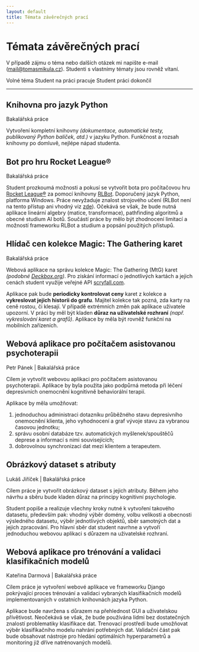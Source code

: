 ```yaml
---
layout: default
title: Témata závěrečných prací
---
```


# Témata závěrečných prací
V případě zájmu o téma nebo dalších otázek mi napište e-mail ([mail@tomasmikula.cz](mailto:mail@tomasmikula.cz)). Studenti s vlastnímy tématy jsou rovněž vítaní.

<div class="legend">
<i class="fad fa-flag free"></i> Volné téma <i class="fad fa-flag working"></i> Student na práci pracuje <i class="fad fa-flag finished"></i> Student práci dokončil
</div>

<hr>

## **<i class="fad fa-flag free"></i>Knihovna pro jazyk Python**
<span class="subtitle text-muted">Bakalářská práce</span>

Vytvoření kompletní knihovny *(dokumentace, automatické testy, publikovaný Python balíček, atd.)* v jazyku Python.
Funkčnost a rozsah knihovny po domluvě, nejlépe nápad studenta.

## **<i class="fad fa-flag free"></i>Bot pro hru Rocket League®**
<span class="subtitle text-muted">Bakalářská práce</span>

Student prozkoumá možnosti a pokusí se vytvořit bota pro počítačovou hru [Rocket League®](https://www.rocketleague.com) za pomocí knihovny [RLBot](https://www.rlbot.org). Doporučený jazyk Python, platforma Windows. Práce nevyžaduje znalost strojového učení (RLBot není na tento přístup ani vhodný viz [zde](https://github.com/RLBot/RLBot/wiki/Machine-Learning-FAQ)). Očekává se však, že bude nutná aplikace lineární algebry (matice, transformace), pathfinding algoritmů a obecné studium AI botů. Součástí práce by mělo být zhodnocení limitací a možností frameworku RLBot a studium a popsání použitých přístupů.

## **<i class="fad fa-flag free"></i>Hlídač cen kolekce Magic: The Gathering karet**
<span class="subtitle text-muted">Bakalářská práce</span>

Webová aplikace na správu kolekce Magic: The Gathering (MtG) karet *(podobné [Deckbox.org](https://deckbox.org))*. Pro získání informací o jednotlivých kartách a jejich cenách student využije veřejné API [scryfall.com](https://scryfall.com).

Aplikace pak bude **periodicky kontrolovat ceny** karet z kolekce a **vykreslovat jejich historii do grafu**. Majitel kolekce tak pozná, zda karty na ceně rostou, či klesají. V případě extrémních změn pak aplikace uživatele upozorní. V práci by měl být kladen **důraz na uživatelské rozhraní** *(např. vykreslování karet a grafů)*. Aplikace by měla být rovněž funkční na mobilních zařízeních.

## **<i class="fad fa-flag working"></i> Webová aplikace pro počítačem asistovanou psychoterapii**
<span class="subtitle text-muted">Petr Pánek | Bakalářská práce</span>

Cílem je vytvořit webovou aplikaci pro počítačem asistovanou psychoterapii. Aplikace by byla použita jako podpůrná metoda při léčení depresivních onemocnění kognitivně behaviorální terapií. 

Aplikace by měla umožňovat: 
1. jednoduchou administraci dotazníku průběžného stavu depresivního onemocnění klienta, jeho vyhodnocení a graf vývoje stavu za vybranou časovou jednotku; 
2. správu osobní databáze tzv. automatických myšlenek/spouštěčů deprese a informací s nimi souvisejících; 
3. dobrovolnou synchronizaci dat mezi klientem a terapeutem.

## **<i class="fad fa-flag working"></i> Obrázkový dataset s atributy**
<span class="subtitle text-muted">Lukáš Jiříček | Bakalářská práce</span>

Cílem práce je vytvořit obrázkový dataset s jejich atributy. Během jeho návrhu a sběru bude kladen důraz na principy kognitivní psychologie. 

Student popíše a realizuje všechny kroky nutné k vytvoření takového datasetu, především pak: vhodný výběr domény, volbu velikosti a obecnosti výsledného datasetu, výběr jednotlivých objektů, sběr samotných dat a jejich zpracování. Pro hlavní sběr dat student navrhne a vytvoří jednoduchou webovou aplikaci s důrazem na uživatelské rozhraní.

## **<i class="fad fa-flag working"></i> Webová aplikace pro trénování a validaci klasifikačních modelů**
<span class="subtitle text-muted">Kateřina Darmová | Bakalářská práce</span>

Cílem práce je vytvoření webové aplikace ve frameworku Django pokrývající proces trénování a validaci vybraných klasifikačních modelů implementovaných v ostatních knihovnách jazyka Python. 

Aplikace bude navržena s důrazem na přehlednost GUI a uživatelskou přívětivost. Neočekává se však, že bude používána lidmi bez dostatečných znalostí problematiky klasifikace dat. Trenovací prostředí bude umožňovat výběr klasifikačního modelu nahrání potřebných dat. Validační část pak bude obsahovat nástroje pro hledání optimálních hyperparametrů a monitoring již dříve natrénovaných modelů.
